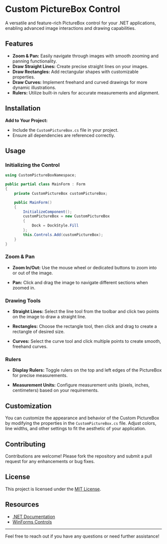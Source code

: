 # Custom PictureBox Control

A versatile and feature-rich PictureBox control for your .NET applications, enabling advanced image interactions and drawing capabilities.

## Features

- **Zoom & Pan:** Easily navigate through images with smooth zooming and panning functionality.
- **Draw Straight Lines:** Create precise straight lines on your images.
- **Draw Rectangles:** Add rectangular shapes with customizable properties.
- **Draw Curves:** Implement freehand and curved drawings for more dynamic illustrations.
- **Rulers:** Utilize built-in rulers for accurate measurements and alignment.

## Installation
**Add to Your Project:**
   - Include the `CustomPictureBox.cs` file in your project.
   - Ensure all dependencies are referenced correctly.

## Usage

### Initializing the Control

```csharp
using CustomPictureBoxNamespace;

public partial class MainForm : Form
{
    private CustomPictureBox customPictureBox;

    public MainForm()
    {
        InitializeComponent();
        customPictureBox = new CustomPictureBox
        {
            Dock = DockStyle.Fill
        };
        this.Controls.Add(customPictureBox);
    }
}
```

### Zoom & Pan

- **Zoom In/Out:**
  Use the mouse wheel or dedicated buttons to zoom into or out of the image.
  
- **Pan:**
  Click and drag the image to navigate different sections when zoomed in.

### Drawing Tools

- **Straight Lines:**
  Select the line tool from the toolbar and click two points on the image to draw a straight line.

- **Rectangles:**
  Choose the rectangle tool, then click and drag to create a rectangle of desired size.

- **Curves:**
  Select the curve tool and click multiple points to create smooth, freehand curves.

### Rulers

- **Display Rulers:**
  Toggle rulers on the top and left edges of the PictureBox for precise measurements.
  
- **Measurement Units:**
  Configure measurement units (pixels, inches, centimeters) based on your requirements.

## Customization

You can customize the appearance and behavior of the Custom PictureBox by modifying the properties in the `CustomPictureBox.cs` file. Adjust colors, line widths, and other settings to fit the aesthetic of your application.

## Contributing

Contributions are welcome! Please fork the repository and submit a pull request for any enhancements or bug fixes.

## License

This project is licensed under the [MIT License](LICENSE).

## Resources

- [.NET Documentation](https://docs.microsoft.com/en-us/dotnet/)
- [WinForms Controls](https://docs.microsoft.com/en-us/dotnet/desktop/winforms/controls/overview-of-windows-forms-controls)

---

Feel free to reach out if you have any questions or need further assistance!
